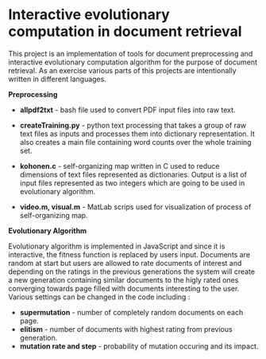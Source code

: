 # Interactive evolutionary computation in document retrieval

This project is an implementation of tools for document preprocessing and interactive evolutionary computation algorithm for the purpose of document retrieval. As an exercise various parts of this projects are intentionally written in different languages. 

**Preprocessing**

- **allpdf2txt** - bash file used to convert PDF input files into raw text.
- **createTraining.py** - python text processing that takes a group of raw text files as inputs and processes them into dictionary representation. It also creates a main file containing word counts over the whole training set. 
- **kohonen.c** - self-organizing map written in C used to reduce dimensions of text files represented as dictionaries. Output is a list of input files represented as two integers which are going to be used in evolutionary algorithm.


- **video.m, visual.m** - MatLab scrips used for visualization of process of self-organizing map.

**Evolutionary Algorithm**

Evolutionary algorithm is implemented in JavaScript and since it is interactive, the fitness function is replaced by users input. Documents are random at start but users are allowed to rate documents of interest and depending on the ratings in the previous generations the system will create a new generation containing similar documents to the higly rated ones converging towards page filled with documents interesting to the user. Various settings can be changed in the code including : 
- **supermutation** - number of completely random documents on each page.
- **elitism** - number of documents with highest rating from previous generation.
- **mutation rate and step** - probability of mutation occuring and its impact.
